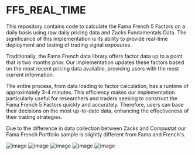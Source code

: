# FF5_REAL_TIME

This repository contains code to calculate the Fama French 5 Factors on a daily basis using raw daily pricing data and Zacks Fundamentals Data. The significance of this implementation is its ability to provide real-time deployment and testing of trading signal exposures.

Traditionally, the Fama French data library offers factor data up to a point that is two months prior. Our implementation updates these factors based on the most recent pricing data available, providing users with the most current information.

The entire process, from data loading to factor calculation, has a runtime of approximately 3-4 minutes. This efficiency makes our implementation particularly useful for researchers and traders seeking to construct the Fama French 5 Factors quickly and accurately. Therefore, users can base their decisions on the most up-to-date data, enhancing the effectiveness of their trading strategies.

Due to the difference in data collection between Zacks and Compustat our Fama French Portfolio sample is slightly different from Fama and French's.  

![image](https://github.com/shantanu2383/FF5_REAL_TIME/assets/123670210/c9f27e77-da5e-40e9-b707-907a470e2011)
![image](https://github.com/shantanu2383/FF5_REAL_TIME/assets/123670210/d14f05f1-b939-447a-bfa5-7578147c97c7)
![image](https://github.com/shantanu2383/FF5_REAL_TIME/assets/123670210/389fff15-c112-4978-993d-62a53a000b38)
![image](https://github.com/shantanu2383/FF5_REAL_TIME/assets/123670210/6c50839d-a08f-4be0-8136-bed17ac081f9)
![image](https://github.com/shantanu2383/FF5_REAL_TIME/assets/123670210/9fb513c8-f106-4cd0-bc16-fde59d95d9e4)





